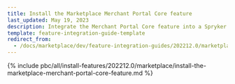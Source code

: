 ```yaml
---
title: Install the Marketplace Merchant Portal Core feature
last_updated: May 19, 2023
description: Integrate the Merchant Portal Core feature into a Spryker project.
template: feature-integration-guide-template
redirect_from:
  - /docs/marketplace/dev/feature-integration-guides/202212.0/marketplace-merchant-portal-core-feature-integration.html
---
```


{% include pbc/all/install-features/202212.0/marketplace/install-the-marketplace-merchant-portal-core-feature.md %} <!-- To edit, see /_includes/pbc/all/install-features/202212.0/marketplace/install-the-marketplace-merchant-portal-core-feature.md -->
